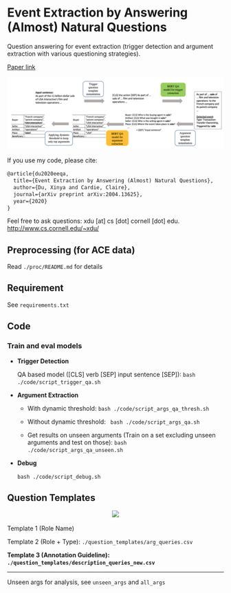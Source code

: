# Event Extraction by Answering (Almost) Natural Questions

Question answering for event extraction (trigger detection and argument extraction with various questioning strategies). 

[Paper link](https://arxiv.org/abs/2004.13625)

<p align='center'>
  <img src='figs/framework.png' width="800px">
</p>


If you use my code, please cite:

	@article{du2020eeqa,
	  title={Event Extraction by Answering (Almost) Natural Questions},
	  author={Du, Xinya and Cardie, Claire},
	  journal={arXiv preprint arXiv:2004.13625},
	  year={2020}
	}
	
Feel free to ask questions: xdu [at] cs [dot] cornell [dot] edu. http://www.cs.cornell.edu/~xdu/

## Preprocessing (for ACE data)
  Read ```./proc/README.md``` for details

## Requirement
See ```requirements.txt```

## Code

### Train and eval models

* **Trigger Detection**

   <!-- normal sequence labeling -->
   <!-- ``` bash ./code/script_trigger.sh ``` -->
	
	QA based model ([CLS] verb [SEP] input sentence [SEP]):
	``` bash ./code/script_trigger_qa.sh ```
	
	
* **Argument Extraction**

	- With dynamic threshold:
	``` bash ./code/script_args_qa_thresh.sh ```
	
	- Without dynamic threshold:
	```	bash ./code/script_args_qa.sh```
	
	<!-- Ensemble with template 2 & 3 -->
	<!-- ```bash ./code/script_args_qa_ensem.sh``` -->

	- Get results on unseen arguments (Train on a set excluding unseen arguments and test on those):
	  ```bash ./code/script_args_qa_unseen.sh```
	
* **Debug**
   
   ```bash ./code/script_debug.sh```
	
<!--### Analysis


  randome NE baseline
  
  ```python code/run_unseen_baseline_random_ne.py```
  
* Write the predicted arguments,
  
  ```bash ./code/script_args_qa_analysis.sh```

* Get trigger error statistics, 
  ```python ./analysis/trigger_error.py```
  
* Get argument error statistics 
  ```python ./analysis/argument_error.py```-->



  
## Question Templates

<p align='center'>
  <img src='figs/templates.png' width="600px">
</p>

Template 1 (Role Name)

Template 2 (Role + Type): ```./question_templates/arg_queries.csv```

**Template 3 (Annotation Guideline): ```./question_templates/description_queries_new.csv```**

---	
Unseen args for analysis, see ```unseen_args``` and ```all_args```

